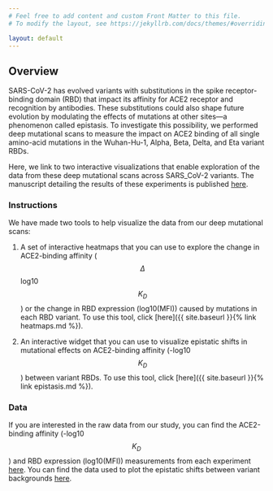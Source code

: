 ```yaml
---
# Feel free to add content and custom Front Matter to this file.
# To modify the layout, see https://jekyllrb.com/docs/themes/#overriding-theme-defaults

layout: default
---
```


## Overview 

SARS-CoV-2 has evolved variants with substitutions in the spike receptor-binding domain (RBD) that impact its affinity for ACE2 receptor and recognition by antibodies. These substitutions could also shape future evolution by modulating the effects of mutations at other sites—a phenomenon called epistasis. To investigate this possibility, we performed deep mutational scans to measure the impact on ACE2 binding of all single amino-acid mutations in the Wuhan-Hu-1, Alpha, Beta, Delta, and Eta variant RBDs.

Here, we link to two interactive visualizations that enable exploration of the data from these deep mutational scans across SARS_CoV-2 variants. The manuscript detailing the results of these experiments is published [here](https://www.biorxiv.org/content/10.1101/2022.02.24.481899v1). 

### Instructions 

We have made two tools to help visualize the data from our deep mutational scans:

1. A set of interactive heatmaps that you can use to explore the change in ACE2-binding affinity ($$\Delta$$log10 $$K_D$$) or the change in RBD expression (log10(MFI)) caused by mutations in each RBD variant. To use this tool, click [here]({{ site.baseurl }}{% link heatmaps.md %}).

2. An interactive widget that you can use to visualize epistatic shifts in mutational effects on ACE2-binding affinity (-log10 $$K_D$$) between variant RBDs. To use this tool, click [here]({{ site.baseurl }}{% link epistasis.md %}).  

### Data

If you are interested in the raw data from our study, you can find the ACE2-binding affinity (-log10 $$K_D$$) and RBD expression (log10(MFI)) measurements from each experiment [here](https://github.com/jbloomlab/SARS-CoV-2-RBD_DMS_variants/blob/main/results/final_variant_scores/final_variant_scores.csv). You can find the data used to plot the epistatic shifts between variant backgrounds [here](https://github.com/jbloomlab/SARS-CoV-2-RBD_DMS_variants/blob/main/results/epistatic_shifts/JSD_versus_Wuhan1_by_target.csv). 
